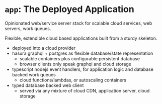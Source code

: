 # `app`: The Deployed Application

Opinionated web/service server stack for scalable cloud services, web servers, work queues.

Flexible, extendible cloud based applications built from a sturdy skeleton.

- deployed into a cloud provider
- hasura graphql + postgres as flexible database/state representation
  - scalable containers plus configurable persistent database
  - browser clients only speak graphql and cloud storage
- typescript nodejs event handlers, for application logic and database backed work queues
  - cloud functions/lambdas, or autoscaling containers
- typed database backed web client
  - served via any mixture of cloud CDN, application server, cloud storage
